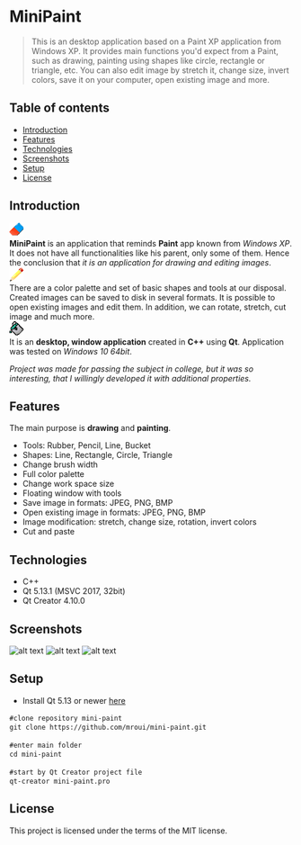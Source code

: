 # MiniPaint
> This is an desktop application based on a Paint XP application from Windows XP. It provides main functions you'd expect from a Paint, such as drawing, painting using shapes like circle, rectangle or triangle, etc. You can also edit image by stretch it, change size, invert colors, save it on your computer, open existing image and more. 

## Table of contents
* [Introduction](#introduction)
* [Features](#features)
* [Technologies](#technologies)
* [Screenshots](#screenshots)
* [Setup](#setup)
* [License](#license)

## Introduction
![alt text](./Assets/Images/eraser.png "Rubber image") 
</br>
**MiniPaint** is an application that reminds **Paint** app known from *Windows XP*. It does not have all functionalities like his parent, only some of them.
Hence the conclusion that *it is an application for drawing and editing images*.
</br>
![alt text](./Assets/Images/pencil.png "Pencil image")
</br>
There are a color palette and set of basic shapes and tools at our disposal. Created images can be saved to disk in several formats. It is possible to open existing images and edit them.
In addition, we can rotate, stretch, cut image and much more. 
</br>
![alt text](./Assets/Images/paintbucket.png "Paint bucket image")
</br>
It is an **desktop, window application** created in **C++** using **Qt**. Application was tested on *Windows 10 64bit*.

*Project was made for passing the subject in college, but it was so interesting, that I willingly developed it with additional properties.*

## Features
The main purpose is **drawing** and **painting**. 
* Tools: Rubber, Pencil, Line, Bucket
* Shapes: Line, Rectangle, Circle, Triangle
* Change brush width
* Full color palette
* Change work space size
* Floating window with tools
* Save image in formats: JPEG, PNG, BMP
* Open existing image in formats: JPEG, PNG, BMP
* Image modification: stretch, change size, rotation, invert colors
* Cut and paste

## Technologies
* C++
* Qt 5.13.1 (MSVC 2017, 32bit)
* Qt Creator 4.10.0

## Screenshots
![alt text](https://i.ibb.co/pbgFFWq/Screen1.png "Cosmos MiniPaint image")
![alt text](https://i.ibb.co/F3CNVVW/Screen3.png "Motor, clouds MiniPaint image")
![alt text](https://i.ibb.co/4gHCKLm/Screen2.png "Flower MiniPaint image")

## Setup
* Install Qt 5.13 or newer [here](http://qt-project.org/downloads)

```
#clone repository mini-paint
git clone https://github.com/mroui/mini-paint.git

#enter main folder
cd mini-paint

#start by Qt Creator project file
qt-creator mini-paint.pro
```
## License
This project is licensed under the terms of the MIT license.
